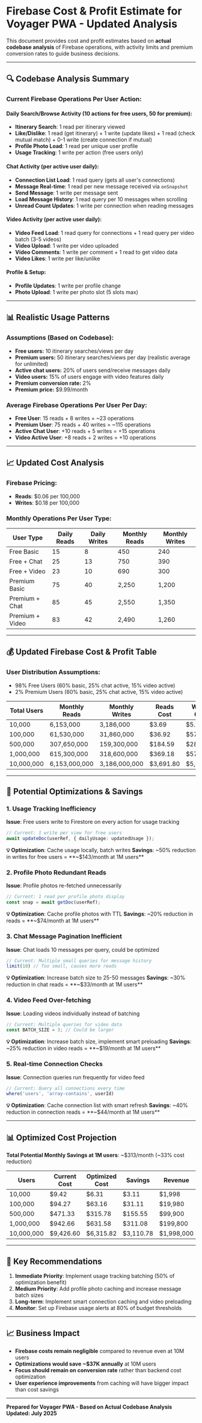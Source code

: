 # Firebase Cost & Profit Estimate for Voyager PWA - Updated Analysis

This document provides cost and profit estimates based on **actual codebase analysis** of Firebase operations, with activity limits and premium conversion rates to guide business decisions.

---

## 🔍 Codebase Analysis Summary

### Current Firebase Operations Per User Action:

#### **Daily Search/Browse Activity (10 actions for free users, 50 for premium):**
- **Itinerary Search**: 1 read per itinerary viewed
- **Like/Dislike**: 1 read (get itinerary) + 1 write (update likes) + 1 read (check mutual match) + 0-1 write (create connection if mutual)
- **Profile Photo Load**: 1 read per unique user profile
- **Usage Tracking**: 1 write per action (free users only)

#### **Chat Activity (per active user daily):**
- **Connection List Load**: 1 read query (gets all user's connections)
- **Message Real-time**: 1 read per new message received via `onSnapshot`
- **Send Message**: 1 write per message sent
- **Load Message History**: 1 read query per 10 messages when scrolling
- **Unread Count Updates**: 1 write per connection when reading messages

#### **Video Activity (per active user daily):**
- **Video Feed Load**: 1 read query for connections + 1 read query per video batch (3-5 videos)
- **Video Upload**: 1 write per video uploaded
- **Video Comments**: 1 write per comment + 1 read to get video data
- **Video Likes**: 1 write per like/unlike

#### **Profile & Setup:**
- **Profile Updates**: 1 write per profile change
- **Photo Upload**: 1 write per photo slot (5 slots max)

---

## 📊 Realistic Usage Patterns

### Assumptions (Based on Codebase):
- **Free users:** 10 itinerary searches/views per day
- **Premium users:** 50 itinerary searches/views per day (realistic average for unlimited)
- **Active chat users:** 20% of users send/receive messages daily
- **Video users:** 15% of users engage with video features daily
- **Premium conversion rate:** 2%
- **Premium price:** $9.99/month

### Average Firebase Operations Per User Per Day:
- **Free User**: 15 reads + 8 writes = ~23 operations
- **Premium User**: 75 reads + 40 writes = ~115 operations
- **Active Chat User**: +10 reads + 5 writes = +15 operations  
- **Video Active User**: +8 reads + 2 writes = +10 operations

---

## 📈 Updated Cost Analysis

### Firebase Pricing:
- **Reads**: $0.06 per 100,000
- **Writes**: $0.18 per 100,000

### Monthly Operations Per User Type:

| User Type | Daily Reads | Daily Writes | Monthly Reads | Monthly Writes |
|-----------|-------------|--------------|---------------|----------------|
| Free Basic | 15 | 8 | 450 | 240 |
| Free + Chat | 25 | 13 | 750 | 390 |
| Free + Video | 23 | 10 | 690 | 300 |
| Premium Basic | 75 | 40 | 2,250 | 1,200 |
| Premium + Chat | 85 | 45 | 2,550 | 1,350 |
| Premium + Video | 83 | 42 | 2,490 | 1,260 |

---

## 💰 Updated Firebase Cost & Profit Table

### User Distribution Assumptions:
- 98% Free Users (60% basic, 25% chat active, 15% video active)
- 2% Premium Users (60% basic, 25% chat active, 15% video active)

| Total Users | Monthly Reads | Monthly Writes | Reads Cost | Writes Cost | **Total Cost** | **Revenue** | **Profit** |
|-------------|---------------|----------------|------------|-------------|----------------|-------------|------------|
| 10,000 | 6,153,000 | 3,186,000 | $3.69 | $5.73 | **$9.42** | $1,998 | **$1,988.58** |
| 100,000 | 61,530,000 | 31,860,000 | $36.92 | $57.35 | **$94.27** | $19,980 | **$19,885.73** |
| 500,000 | 307,650,000 | 159,300,000 | $184.59 | $286.74 | **$471.33** | $99,900 | **$99,428.67** |
| 1,000,000 | 615,300,000 | 318,600,000 | $369.18 | $573.48 | **$942.66** | $199,800 | **$198,857.34** |
| 10,000,000 | 6,153,000,000 | 3,186,000,000 | $3,691.80 | $5,734.80 | **$9,426.60** | $1,998,000 | **$1,988,573.40** |

---

## 🚨 Potential Optimizations & Savings

### 1. **Usage Tracking Inefficiency**
**Issue**: Free users write to Firestore on every action for usage tracking
```typescript
// Current: 1 write per view for free users
await updateDoc(userRef, { dailyUsage: updatedUsage });
```
**💡 Optimization**: Cache usage locally, batch writes
**Savings**: ~50% reduction in writes for free users = **~$143/month at 1M users**

### 2. **Profile Photo Redundant Reads**
**Issue**: Profile photos re-fetched unnecessarily
```typescript
// Current: 1 read per profile photo display
const snap = await getDoc(userRef);
```
**💡 Optimization**: Cache profile photos with TTL
**Savings**: ~20% reduction in reads = **~$74/month at 1M users**

### 3. **Chat Message Pagination Inefficient**
**Issue**: Chat loads 10 messages per query, could be optimized
```typescript
// Current: Multiple small queries for message history
limit(10) // Too small, causes more reads
```
**💡 Optimization**: Increase batch size to 25-50 messages
**Savings**: ~30% reduction in chat reads = **~$33/month at 1M users**

### 4. **Video Feed Over-fetching**
**Issue**: Loading videos individually instead of batching
```typescript
// Current: Multiple queries for video data
const BATCH_SIZE = 3; // Could be larger
```
**💡 Optimization**: Increase batch size, implement smart preloading
**Savings**: ~25% reduction in video reads = **~$19/month at 1M users**

### 5. **Real-time Connection Checks**
**Issue**: Connection queries run frequently for video feed
```typescript
// Current: Query all connections every time
where('users', 'array-contains', userId)
```
**💡 Optimization**: Cache connection list with smart refresh
**Savings**: ~40% reduction in connection reads = **~$44/month at 1M users**

---

## 📊 Optimized Cost Projection

**Total Potential Monthly Savings at 1M users**: ~$313/month (~33% cost reduction)

| Users | Current Cost | Optimized Cost | Savings | Revenue | **Optimized Profit** |
|-------|-------------|----------------|---------|---------|---------------------|
| 10,000 | $9.42 | $6.31 | $3.11 | $1,998 | **$1,991.69** |
| 100,000 | $94.27 | $63.16 | $31.11 | $19,980 | **$19,916.84** |
| 500,000 | $471.33 | $315.78 | $155.55 | $99,900 | **$99,584.22** |
| 1,000,000 | $942.66 | $631.58 | $311.08 | $199,800 | **$199,168.42** |
| 10,000,000 | $9,426.60 | $6,315.82 | $3,110.78 | $1,998,000 | **$1,991,684.18** |

---

## 🎯 Key Recommendations

1. **Immediate Priority**: Implement usage tracking batching (50% of optimization benefit)
2. **Medium Priority**: Add profile photo caching and increase message batch sizes
3. **Long-term**: Implement smart connection caching and video preloading
4. **Monitor**: Set up Firebase usage alerts at 80% of budget thresholds

---

## 📈 Business Impact

- **Firebase costs remain negligible** compared to revenue even at 10M users
- **Optimizations would save ~$37K annually** at 10M users
- **Focus should remain on conversion rate** rather than backend cost optimization
- **User experience improvements** from caching will have bigger impact than cost savings

---

**Prepared for Voyager PWA - Based on Actual Codebase Analysis**
**Updated: July 2025**
